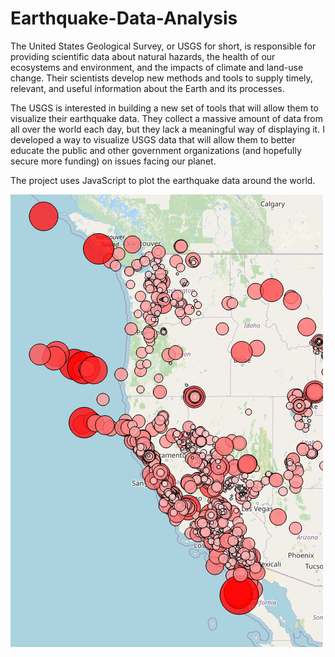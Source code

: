 # Earthquake-Data-Analysis

The United States Geological Survey, or USGS for short, is responsible for providing scientific data about natural hazards, the health of our ecosystems and environment, and the impacts of climate and land-use change. Their scientists develop new methods and tools to supply timely, relevant, and useful information about the Earth and its processes.

The USGS is interested in building a new set of tools that will allow them to visualize their earthquake data. They collect a massive amount of data from all over the world each day, but they lack a meaningful way of displaying it. I developed a way to visualize USGS data that will allow them to better educate the public and other government organizations (and hopefully secure more funding) on issues facing our planet.

The project uses JavaScript to plot the earthquake data around the world.

![alt text](fig1.png)